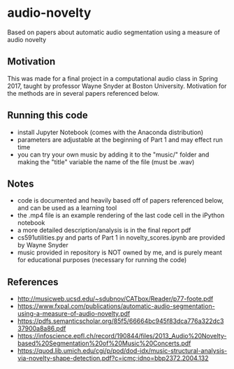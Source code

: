 # audio-novelty
Based on papers about automatic audio segmentation using a measure of audio novelty

## Motivation
This was made for a final project in a computational audio class in Spring 2017, taught by professor Wayne Snyder at Boston University. Motivation for the methods are in several papers referenced below.

## Running this code
- install Jupyter Notebook (comes with the Anaconda distribution)
- parameters are adjustable at the beginning of Part 1 and may effect run time
- you can try your own music by adding it to the "music/" folder and making the "title" variable the name of the file (must be .wav)

## Notes
- code is documented and heavily based off of papers referenced below, and can be used as a learning tool
- the .mp4 file is an example rendering of the last code cell in the iPython notebook
- a more detailed description/analysis is in the final report pdf
- cs591utilities.py and parts of Part 1 in novelty_scores.ipynb are provided by Wayne Snyder
- music provided in repository is NOT owned by me, and is purely meant for educational purposes (necessary for running the code)

## References
- http://musicweb.ucsd.edu/~sdubnov/CATbox/Reader/p77-foote.pdf
- https://www.fxpal.com/publications/automatic-audio-segmentation-using-a-measure-of-audio-novelty.pdf
- https://pdfs.semanticscholar.org/85f5/66664bc945f83dca776a322dc337900a8a86.pdf
- https://infoscience.epfl.ch/record/190844/files/2013_Audio%20Novelty-based%20Segmentation%20of%20Music%20Concerts.pdf
- https://quod.lib.umich.edu/cgi/p/pod/dod-idx/music-structural-analysis-via-novelty-shape-detection.pdf?c=icmc;idno=bbp2372.2004.132
